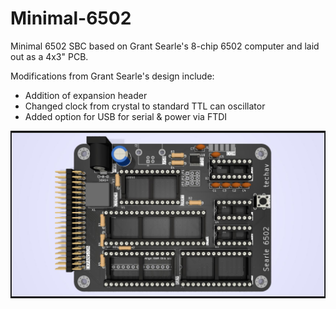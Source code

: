 # Minimal-6502
Minimal 6502 SBC based on Grant Searle's 8-chip 6502 computer and laid out as a 4x3" PCB.

Modifications from Grant Searle's design include:
- Addition of expansion header
- Changed clock from crystal to standard TTL can oscillator
- Added option for USB for serial & power via FTDI

<img src="PCB/Minimal-6502_Render.jpg">